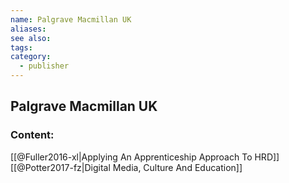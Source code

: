 ```yaml
---
name: Palgrave Macmillan UK
aliases:
see also:
tags:
category:
  - publisher
---
```


## Palgrave Macmillan UK

### Content:
[[@Fuller2016-xl|Applying An Apprenticeship Approach To HRD]]
[[@Potter2017-fz|Digital Media, Culture And Education]]